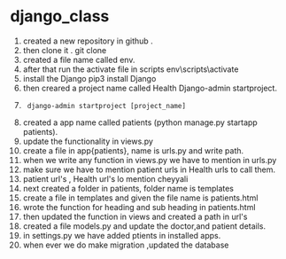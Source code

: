 # django_class

1. created a new repository in github .
2. then clone it .
    git clone
3. created a file name called env.
4. after that run the activate file in scripts
    env\scripts\activate
5. install the Django
     pip3 install Django
6. then creared a project name called Health Django-admin startproject.
7.      django-admin startproject [project_name]
9. created a app name called patients
      (python manage.py startapp patients).
11. update the functionality in views.py
12. create a file in app{patients}, name is urls.py and write  path.
13. when we write any function in views.py we have to mention in urls.py
14. make sure we have to mention patient urls in Health urls to call them.
11. patient url's , Health url's lo mention cheyyali 
12. next created a folder in patients, folder name is templates
13. create a file in templates and given the file name is  patients.html
14. wrote the function  for heading and sub heading in patients.html 
15. then updated the function in views and created a path in url's
16. created a file models.py and update the doctor,and patient details.
17. in settings.py we have added ptients in installed apps.
18. when ever we do make migration ,updated the database 


